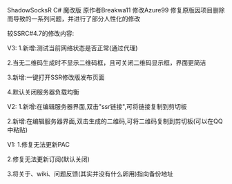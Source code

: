 ShadowSocksR C# 魔改版 原作者Breakwa11 修改Azure99
修复原版因项目删除而导致的一系列问题，并进行了部分人性化的修改


较SSRC#4.7的修改内容:


V3:
1.新增:测试当前网络状态是否正常(通过代理)

2.当无二维码生成时不显示二维码框，且可关闭二维码显示框，界面更简洁

3.新增:一键打开SSR修改版发布页面

4.默认关闭服务器负载均衡


V2:
1.新增:在编辑服务器界面,双击"ssr链接",可将链接复制到剪切板

2.新增:在编辑服务器界面,双击生成的二维码,可将二维码复制到剪切板(可以在QQ中粘贴)


V1:
1.修复无法更新PAC

2.修复无法更新订阅(默认关闭)

3.将关于、wiki、问题反馈(其实并没有什么卵用)指向备份地址